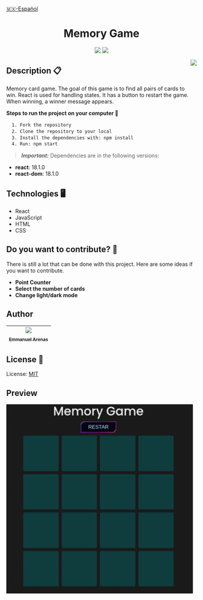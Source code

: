 [🇲🇽-Español](../README.md)

<h1 align="center">Memory Game</h1>

<p align="center">
   <img src="https://img.shields.io/badge/License-MIT-green">
    <img src="https://img.shields.io/badge/Status-EN DESARROLLO-blue">
</p>

<img align='right' height="200" src="https://user-images.githubusercontent.com/15266097/183833511-8b582f64-d0e2-4b9c-ba33-cb8be8e8fb6a.png" />

## Description 📋

Memory card game. The goal of this game is to find all pairs of cards to win. React is used for handling states. It has a button to restart the game. When winning, a winner message appears.

**Steps to run the project on your computer 🔧**

```txt
  1. Fork the repository
  2. Clone the repository to your local
  3. Install the dependencies with: npm install
  4. Run: npm start
```

> **_Important:_** Dependencies are in the following versions:

- **react**: 18.1.0
- **react-dom**: 18.1.0

## Technologies 🖥

- React
- JavaScript
- HTML
- CSS

## Do you want to contribute? 🤝

There is still a lot that can be done with this project. Here are some ideas if you want to contribute.

- **Point Counter**
- **Select the number of cards**
- **Change light/dark mode**

## Author

| [<img src="https://user-images.githubusercontent.com/15266097/186324804-11517757-4f94-4a12-a975-d21800dca11b.png" width=115><br><sub>Emmanuel Arenas</sub>](https://github.com/EmmanuelArenas) |
| :--------------------------------------------------------------------------------------------------------------------------------------------------------------------------------------------: |

## License 📄

License: [MIT](License)

## Preview

<img height="500" src="../src/assets/memory.gif" />
